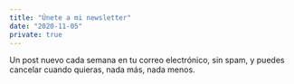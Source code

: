 ```yaml
---
title: "Únete a mi newsletter"
date: "2020-11-05"
private: true
---
```


Un post nuevo cada semana en tu correo electrónico, sin spam, y puedes cancelar cuando quieras, nada más, nada menos.

